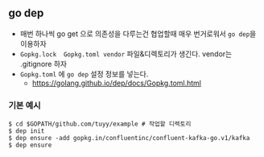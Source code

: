 ## go dep
* 매번 하나씩 go get 으로 의존성을 다루는건 협업할때 매우 번거로워서 ```go dep```을 이용하자
* ```Gopkg.lock  Gopkg.toml vendor``` 파일&디렉토리가 생긴다. vendor는 .gitignore 하자
* ```Gopkg.toml``` 에 ```go dep``` 설정 정보를 넣는다.
    * https://golang.github.io/dep/docs/Gopkg.toml.html

### 기본 예시
```
$ cd $GOPATH/github.com/tuyy/example # 작업할 디렉토리
$ dep init
$ dep ensure -add gopkg.in/confluentinc/confluent-kafka-go.v1/kafka
$ dep ensure
```
